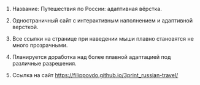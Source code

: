 
1. Название: Путешествия по России: адаптивная вёрстка.

2. Одностраничный сайт с интерактивным наполнением и адаптивной версткой.

3. Все ссылки на странице при наведении мыши плавно становятся не много прозрачными.

4. Планируется доработка над более плавной адаптацией под различные разрешения.

5. Ссылка на сайт https://filippovdo.github.io/3print_russian-travel/